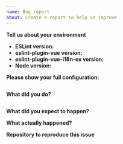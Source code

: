```yaml
---
name: Bug report
about: Create a report to help us improve
---
```


<!--
  Before posting the issue, please confirm that the problem you're getting
  is not related with your code editor configuration.
  To make sure it's not, run: pnpm eslint src/your-file.vue
-->

**Tell us about your environment**

- **ESLint version:**
- **eslint-plugin-vue version:**
- **eslint-plugin-vue-i18n-ex version:**
- **Node version:**

**Please show your full configuration:**
<!-- Paste content of your .eslintrc file -->

```json5

```


**What did you do?**
<!-- Please include the actual source code causing the issue. -->

```vue

```


**What did you expect to happen?**


**What actually happened?**
<!--
  Please include the actual, raw output from ESLint.
  If you are only looking at the results of your editor extension, also check the CLI results.
-->

**Repository to reproduce this issue**
<!--
  Please share a repository that can reproduce your issue.
  If you don't share it, we will most likely add a comment asking you to share the repository.
-->
